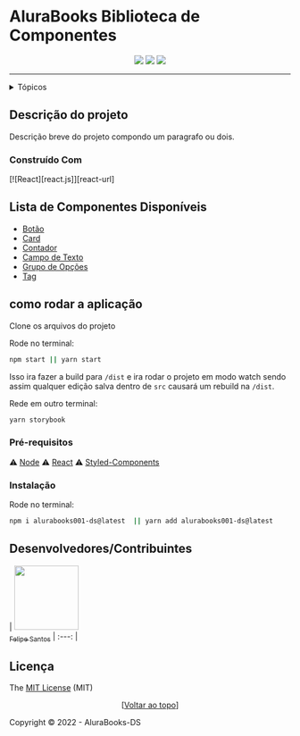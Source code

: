# AluraBooks Biblioteca de Componentes

<a name="readme-top"></a>

<p align="center">
  <img src="https://img.shields.io/static/v1?label=react&message=framework&color=blue&style=for-the-badge&logo=REACT"/>
  <img src="http://img.shields.io/static/v1?label=License&message=MIT&color=green&style=for-the-badge"/>
  <img src="http://img.shields.io/static/v1?label=STATUS&message=EM%20DESENVOLVIMENTO&color=RED&style=for-the-badge"/>
</p>
<hr/>

<details>
  <summary>Tópicos</summary>
  <ol>
    <li>
      <a href="#descrição-do-projeto">Descrição do projeto</a>
      <ul>
        <li><a href="#construído-com">Construído Com</a></li>
      </ul>
    </li>
    <li><a href="#lista-de-componentes-disponíveis">Lista de Componentes Disponíveis</a></li>
    <li>
      <a href="#como-rodar-a-aplicação">Como Rodar a Aplicação</a>
      <ul>
        <li><a href="#pré-requisitos">Pré-requisitos</a></li>
        <li><a href="#instalação">Instalação</a></li>
      </ul>
    </li>
    <li><a href="#desenvolvedores/contribuintes">Desenvolvedores/Contribuintes</a></li>
    <li><a href="#licença">Licença</a></li>
  </ol>
</details>

## Descrição do projeto

Descrição breve do projeto compondo um paragrafo ou dois.

### Construído Com

[![React][react.js]][react-url]

## Lista de Componentes Disponíveis

<ul>
  <li>
    <a href="https://github.com/Felipe-SN/Estudos/tree/main/Alura/React/Desenvolvendo%20uma%20biblioteca%20de%20componentes/alurabooks-ds/src/components/AbButton">Botão</a>
  </li>
  <li>
    <a href="https://github.com/Felipe-SN/Estudos/tree/main/Alura/React/Desenvolvendo%20uma%20biblioteca%20de%20componentes/alurabooks-ds/src/components/AbCard">Card</a>
  </li>
  <li>
    <a href="https://github.com/Felipe-SN/Estudos/tree/main/Alura/React/Desenvolvendo%20uma%20biblioteca%20de%20componentes/alurabooks-ds/src/components/AbInputCounter">Contador</a>
  </li>
  <li>
    <a href="https://github.com/Felipe-SN/Estudos/tree/main/Alura/React/Desenvolvendo%20uma%20biblioteca%20de%20componentes/alurabooks-ds/src/components/AbInputField">Campo de Texto</a>
  </li>
  <li>
    <a href="https://github.com/Felipe-SN/Estudos/tree/main/Alura/React/Desenvolvendo%20uma%20biblioteca%20de%20componentes/alurabooks-ds/src/components/AbOptionGroup">Grupo de Opções</a>
  </li>
  <li>
    <a href="https://github.com/Felipe-SN/Estudos/tree/main/Alura/React/Desenvolvendo%20uma%20biblioteca%20de%20componentes/alurabooks-ds/src/components/AbTag">Tag</a>
  </li>
</ul>

## como rodar a aplicação

Clone os arquivos do projeto

Rode no terminal:

```bash
npm start || yarn start
```

Isso ira fazer a build para `/dist` e ira rodar o projeto em modo watch sendo assim qualquer edição salva dentro de `src` causará um rebuild na `/dist`.

Rede em outro terminal:

```bash
yarn storybook
```

### Pré-requisitos

:warning: [Node](https://nodejs.org/en/download/)
:warning: [React](https://reactjs.org/docs/getting-started.html#try-react)
:warning: [Styled-Components](https://styled-components.com/docs/basics)

### Instalação

Rode no terminal:

```bash
npm i alurabooks001-ds@latest  || yarn add alurabooks001-ds@latest
```

## Desenvolvedores/Contribuintes

| [<img src="https://avatars.githubusercontent.com/u/92861892?s=400&v=4" width=115><br><sub>Felipe Santos</sub>](https://github.com/Felipe-SN) | :---: |

## Licença

The [MIT License]() (MIT)

<p align="center">[<a href="#readme-top">Voltar ao topo</a>]</p>

Copyright :copyright: 2022 - AluraBooks-DS
